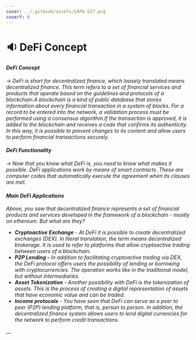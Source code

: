```yaml
---
cover: ../.gitbook/assets/CAPA GIT.png
coverY: 0
---
```


# 🔉 DeFi Concept

#### _DeFi Concept_

_-> DeFi is short for decentralized finance, which loosely translated means decentralized finance. This term refers to a set of financial services and products that operate based on the guidelines and protocols of a blockchain.A blockchain is a kind of public database that stores information about every financial transaction in a system of blocks. For a record to be entered into the network, a validation process must be performed using a consensus algorithm.If the transaction is approved, it is added to the blockchain and receives a code that confirms its authenticity. In this way, it is possible to prevent changes to its content and allow users to perform financial transactions securely._

#### _DeFi Functionality_

_-> Now that you know what DeFi is, you need to know what makes it possible. DeFi applications work by means of smart contracts. These are computer codes that automatically execute the agreement when its clauses are met._

#### _Main DeFi Applications_

_Above, you saw that decentralized finance represents a set of financial products and services developed in the framework of a blockchain - mostly on ethereum. But what are they?_

* _**Cryptoactive Exchange** - At DeFi it is possible to create decentralized exchanges (DEX). In literal translation, the term means decentralized brokerage. It is used to refer to platforms that allow cryptoactive trading between users of a blockchain._
* _**P2P Lending -**  In addition to facilitating cryptoactive trading via DEX, the DeFi protocol offers users the possibility of lending or borrowing with cryptocurrencies. The operation works like in the traditional model, but without intermediaries._
* _**Asset Tokenization** - Another possibility with DeFi is the tokenization of assets. This is the process of creating a digital representation of assets that have economic value and can be traded._
* _**Income protocols** - You have seen that DeFi can serve as a peer to peer (P2P) lending platform, that is, person to person. In addition, the decentralized finance system allows users to lend digital currencies for the network to perform credit transactions._

__
